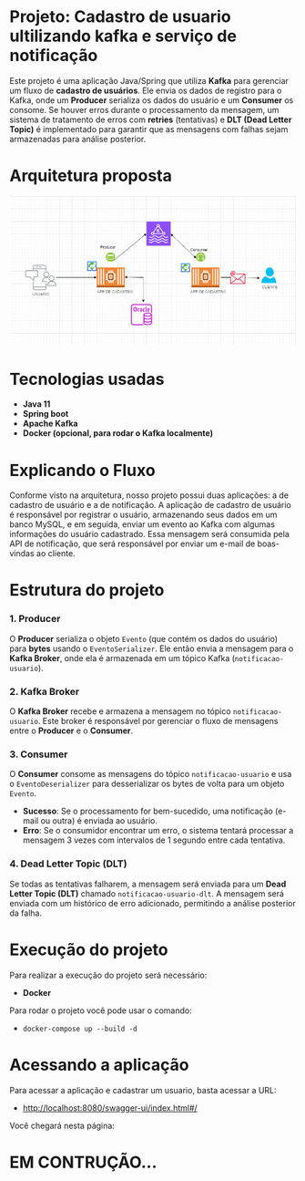 # Projeto: Cadastro de usuario ultilizando kafka e serviço de notificação

Este projeto é uma aplicação Java/Spring que utiliza **Kafka** para gerenciar um fluxo de **cadastro de usuários**. Ele envia os dados de registro para o Kafka, onde um **Producer** serializa os dados do usuário e um **Consumer** os consome. Se houver erros durante o processamento da mensagem, um sistema de tratamento de erros com **retries** (tentativas) e **DLT (Dead Letter Topic)** é implementado para garantir que as mensagens com falhas sejam armazenadas para análise posterior.

# Arquitetura proposta
![Fluxo cadastro de usuario - kafka](./conteudo/PROJETO_KAFKA_SPRING.png)
# Tecnologias usadas
- **Java 11**
- **Spring boot**
- **Apache Kafka**
- **Docker (opcional, para rodar o Kafka localmente)**
# Explicando o Fluxo
Conforme visto na arquitetura, nosso projeto possui duas aplicações: a de cadastro de usuário e a de notificação. A aplicação de cadastro de usuário é responsável por registrar o usuário, armazenando seus dados em um banco MySQL, e em seguida, enviar um evento ao Kafka com algumas informações do usuário cadastrado. Essa mensagem será consumida pela API de notificação, que será responsável por enviar um e-mail de boas-vindas ao cliente.

# Estrutura do projeto
### 1. Producer
O **Producer** serializa o objeto `Evento` (que contém os dados do usuário) para **bytes** usando o `EventoSerializer`. Ele então envia a mensagem para o **Kafka Broker**, onde ela é armazenada em um tópico Kafka (`notificacao-usuario`).

### 2. Kafka Broker
O **Kafka Broker** recebe e armazena a mensagem no tópico `notificacao-usuario`. Este broker é responsável por gerenciar o fluxo de mensagens entre o **Producer** e o **Consumer**.

### 3. Consumer
O **Consumer** consome as mensagens do tópico `notificacao-usuario` e usa o `EventoDeserializer` para desserializar os bytes de volta para um objeto `Evento`.

- **Sucesso**: Se o processamento for bem-sucedido, uma notificação (e-mail ou outra) é enviada ao usuário.
- **Erro**: Se o consumidor encontrar um erro, o sistema tentará processar a mensagem 3 vezes com intervalos de 1 segundo entre cada tentativa.

### 4. Dead Letter Topic (DLT)
Se todas as tentativas falharem, a mensagem será enviada para um **Dead Letter Topic (DLT)** chamado `notificacao-usuario-dlt`. A mensagem será enviada com um histórico de erro adicionado, permitindo a análise posterior da falha.

# Execução do projeto
Para realizar a execução do projeto será necessário:
- **Docker**

Para rodar o projeto você pode usar o comando:
- `docker-compose up --build -d`

# Acessando a aplicação
Para acessar a aplicação e cadastrar um usuario, basta acessar a URL:
- [http://localhost:8080/swagger-ui/index.html#/](http://localhost:8080/swagger-ui/index.html#/)

Você chegará nesta página:
# EM CONTRUÇÃO...
